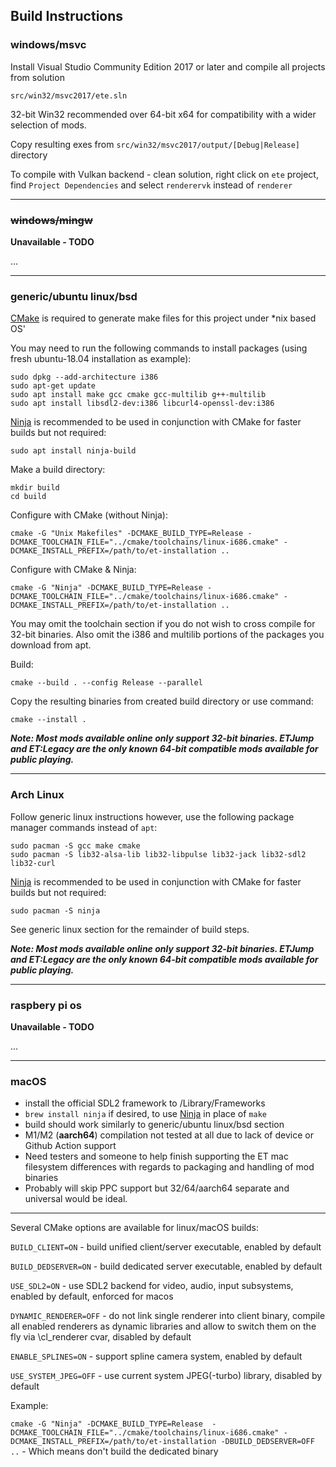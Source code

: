 ## Build Instructions

### windows/msvc

Install Visual Studio Community Edition 2017 or later and compile all projects from solution

`src/win32/msvc2017/ete.sln`

32-bit Win32 recommended over 64-bit x64 for compatibility with a wider selection of mods.

Copy resulting exes from `src/win32/msvc2017/output/[Debug|Release]` directory

To compile with Vulkan backend - clean solution, right click on `ete` project, find `Project Dependencies` and select `renderervk` instead of `renderer`

---

### ~~windows/mingw~~

**Unavailable - TODO**

...

---

### generic/ubuntu linux/bsd

[CMake](https://cmake.org/) is required to generate make files for this project under *nix based OS'

You may need to run the following commands to install packages (using fresh ubuntu-18.04 installation as example):

```
sudo dpkg --add-architecture i386
sudo apt-get update
sudo apt install make gcc cmake gcc-multilib g++-multilib
sudo apt install libsdl2-dev:i386 libcurl4-openssl-dev:i386
```

[Ninja](https://ninja-build.org/) is recommended to be used in conjunction with CMake for faster builds but not required:
```
sudo apt install ninja-build
```

Make a build directory:
```
mkdir build
cd build
```

Configure with CMake (without Ninja):
```
cmake -G "Unix Makefiles" -DCMAKE_BUILD_TYPE=Release -DCMAKE_TOOLCHAIN_FILE="../cmake/toolchains/linux-i686.cmake" -DCMAKE_INSTALL_PREFIX=/path/to/et-installation ..
```

Configure with CMake & Ninja:
```
cmake -G "Ninja" -DCMAKE_BUILD_TYPE=Release -DCMAKE_TOOLCHAIN_FILE="../cmake/toolchains/linux-i686.cmake" -DCMAKE_INSTALL_PREFIX=/path/to/et-installation ..
```

You may omit the toolchain section if you do not wish to cross compile for 32-bit binaries. Also omit the i386 and multilib portions of the packages you download from apt.

Build:
```
cmake --build . --config Release --parallel
```

Copy the resulting binaries from created build directory or use command:
```
cmake --install .
```

***Note: Most mods available online only support 32-bit binaries. ETJump and ET:Legacy are the only known 64-bit compatible mods available for public playing.***

---

### Arch Linux

Follow generic linux instructions however, use the following package manager commands instead of `apt`:

```
sudo pacman -S gcc make cmake
sudo pacman -S lib32-alsa-lib lib32-libpulse lib32-jack lib32-sdl2 lib32-curl
```

[Ninja](https://ninja-build.org/) is recommended to be used in conjunction with CMake for faster builds but not required:
```
sudo pacman -S ninja
```

See generic linux section for the remainder of build steps.

***Note: Most mods available online only support 32-bit binaries. ETJump and ET:Legacy are the only known 64-bit compatible mods available for public playing.***

---

### raspbery pi os

**Unavailable - TODO**

...

---

### macOS

* install the official SDL2 framework to /Library/Frameworks
* `brew install ninja` if desired, to use [Ninja](https://ninja-build.org/) in place of `make`
* build should work similarly to generic/ubuntu linux/bsd section
* M1/M2 (**aarch64**) compilation not tested at all due to lack of device or Github Action support
* Need testers and someone to help finish supporting the ET mac filesystem differences with regards to packaging and handling of mod binaries
* Probably will skip PPC support but 32/64/aarch64 separate and universal would be ideal.

---

Several CMake options are available for linux/macOS builds:

`BUILD_CLIENT=ON` - build unified client/server executable, enabled by default

`BUILD_DEDSERVER=ON` - build dedicated server executable, enabled by default

`USE_SDL2=ON` - use SDL2 backend for video, audio, input subsystems, enabled by default, enforced for macos

`DYNAMIC_RENDERER=OFF` - do not link single renderer into client binary, compile all enabled renderers as dynamic libraries and allow to switch them on the fly via \cl_renderer cvar, disabled by default

`ENABLE_SPLINES=ON` - support spline camera system, enabled by default

`USE_SYSTEM_JPEG=OFF` - use current system JPEG(-turbo) library, disabled by default

Example:

`cmake -G "Ninja" -DCMAKE_BUILD_TYPE=Release  -DCMAKE_TOOLCHAIN_FILE="../cmake/toolchains/linux-i686.cmake" -DCMAKE_INSTALL_PREFIX=/path/to/et-installation -DBUILD_DEDSERVER=OFF ..` - Which means don't build the dedicated binary
